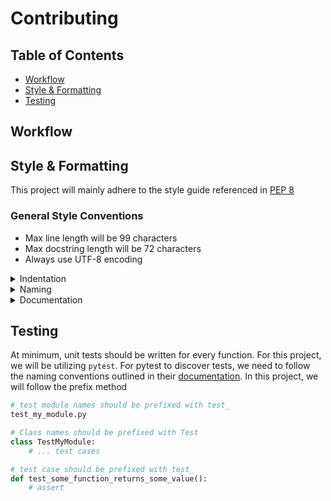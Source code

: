 # Contributing

## Table of Contents
* [Workflow](#workflow)
* [Style & Formatting](#style--formatting)
* [Testing](#testing)

## Workflow

## Style & Formatting
This project will mainly adhere to the style guide referenced in [PEP 8](https://peps.python.org/pep-0008/#naming-conventions)

### General Style Conventions
- Max line length will be 99 characters
- Max docstring length will be 72 characters
- Always use UTF-8 encoding

<details>
  <summary>Indentation</summary>
  
  ### Indentation
  This project will use 4 **spaces** (not tabs) for indentation level
  ```python
  def some_function():
      some_value_one = 1
      some_value_two = 2
      return some_value_one + some_value_two
  ```
  Method parameters and function arguments will align with the opening delimiter when the line would otherwise be too long
  ```python
  # method signature fits on one line
  def short_method(some_param):
      # ...do something in method
  
  # method signature too long to fit on one line
  # align parameters with opening parenthesis
  def long_method(param_one, param_two, param_three
                  param_four, param_five, param_six):
      # ...do something in method
  
  # method call too long to fit on one line
  # align arguments with opening parenthesis
  long_method(arg_one, arg_two, arg_three, arg_four
              arg_five, arg_six)
  
  ```
  Long conditional statements will follow similar conventions to method signatures where continuations are aligned with the opening delimiter. Any operators will remain at the end of the previous line.
  ```python
  # 'and' operator remains on the previous line
  if (some_boolean_value and
      some_other_boolean_value):
  ```
  Objects that are multiline will have the closing delimiter align with the beginning line of the construct
  ```python
  # closing square bracket lines up with array declaration
  my_arr = [
      1, 2, 3,
      4, 5, 6,
  ]
  
  # closing curly bracket lines up with dictionary declaration
  my_dict = {
      "key1": "value1",
      "key2": "value2",
  }
  ```
</details>

<details>
  <summary>Naming</summary>
  
  ### Naming
  Abbreviations **should be avoided** wherever possible. Being explicit will improve readability for onboarding contributors 
  ```python
  # avoid
  def test_throws_val_err_on_bad_input():
  
  # non-abbreviated
  def test_throws_value_error_when_given_wrong_input_type():
  ```
  When naming modules, use all lowercase characters and underscores if necessary
  ```
  my_module.py
  ```
  When naming packages, use all lowercase characters and *avoid* underscores if possible
  ```
  mypackage
  ```
  
</details>

<details>
  <summary>Documentation</summary>
  
  ### Documentation
  Application code will be documented through the use of docstrings. More on docstrings can be read in [PEP 257](https://peps.python.org/pep-0257/)

  Docstrings should be denoted using triple double-quotes.
  ```python
  def some_method():
      """ Docstring for some_method """
      # ...do something in method
  ```

  Each module in the project should also have a top level docstring describing the use case of the module or its intended purpose. This module-level docstring should appear before any import statements

  ```python
  # my_logging_module.py
  
  """ Docstring for my_module """
  
  import logging
  
  # ...code
  ```
  For this project, docstrings in methods should adhere to the following format
  ```python
  def some_method(param_one, param_two):
      """
      This will be the method description

      :param param_one: details of param_one
      :param param_two: details of param_two
      :returns: what the method will return
      :throws: what error the method may throw (if any)
      """
      # ...do something in the method
  ```
</details>

## Testing
At minimum, unit tests should be written for every function. For this project, we will be utilizing `pytest`. For pytest to discover tests, we need to follow the naming conventions outlined in their [documentation](https://docs.pytest.org/en/7.1.x/explanation/goodpractices.html). In this project, we will follow the prefix method

```python
# test module names should be prefixed with test_
test_my_module.py

# Class names should be prefixed with Test
class TestMyModule:
    # ... test cases

# test case should be prefixed with test_
def test_some_function_returns_some_value():
    # assert
```

